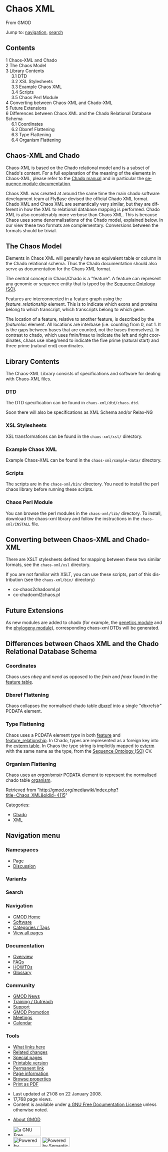 <div id="mw-page-base" class="noprint">

</div>

<div id="mw-head-base" class="noprint">

</div>

<div id="content" class="mw-body" role="main">

<span id="top"></span>

<div id="mw-js-message" style="display:none;">

</div>



# <span dir="auto">Chaos XML</span>

<div id="bodyContent">

<div id="siteSub">

From GMOD

</div>

<div id="contentSub">

</div>

<div id="jump-to-nav" class="mw-jump">

Jump to: [navigation](#mw-navigation), [search](#p-search)

</div>

<div id="mw-content-text" class="mw-content-ltr" lang="en" dir="ltr">

<div id="toc" class="toc">

<div id="toctitle">

## Contents

</div>

- [<span class="tocnumber">1</span> <span class="toctext">Chaos-XML and
  Chado</span>](#Chaos-XML_and_Chado)
- [<span class="tocnumber">2</span> <span class="toctext">The Chaos
  Model</span>](#The_Chaos_Model)
- [<span class="tocnumber">3</span> <span class="toctext">Library
  Contents</span>](#Library_Contents)
  - [<span class="tocnumber">3.1</span>
    <span class="toctext">DTD</span>](#DTD)
  - [<span class="tocnumber">3.2</span> <span class="toctext">XSL
    Stylesheets</span>](#XSL_Stylesheets)
  - [<span class="tocnumber">3.3</span> <span class="toctext">Example
    Chaos XML</span>](#Example_Chaos_XML)
  - [<span class="tocnumber">3.4</span>
    <span class="toctext">Scripts</span>](#Scripts)
  - [<span class="tocnumber">3.5</span> <span class="toctext">Chaos Perl
    Module</span>](#Chaos_Perl_Module)
- [<span class="tocnumber">4</span> <span class="toctext">Converting
  between Chaos-XML and
  Chado-XML</span>](#Converting_between_Chaos-XML_and_Chado-XML)
- [<span class="tocnumber">5</span> <span class="toctext">Future
  Extensions</span>](#Future_Extensions)
- [<span class="tocnumber">6</span> <span class="toctext">Differences
  between Chaos XML and the Chado Relational Database
  Schema</span>](#Differences_between_Chaos_XML_and_the_Chado_Relational_Database_Schema)
  - [<span class="tocnumber">6.1</span>
    <span class="toctext">Coordinates</span>](#Coordinates)
  - [<span class="tocnumber">6.2</span> <span class="toctext">Dbxref
    Flattening</span>](#Dbxref_Flattening)
  - [<span class="tocnumber">6.3</span> <span class="toctext">Type
    Flattening</span>](#Type_Flattening)
  - [<span class="tocnumber">6.4</span> <span class="toctext">Organism
    Flattening</span>](#Organism_Flattening)

</div>

## <span id="Chaos-XML_and_Chado" class="mw-headline">Chaos-XML and Chado</span>

Chaos-XML is based on the Chado relational model and is a subset of
Chado's content. For a full explanation of the meaning of the elements
in Chaos-XML, please refer to the [Chado
manual](Chado_Manual "Chado Manual") and in particular the [sequence
module documentation](Chado_Sequence_Module "Chado Sequence Module").

Chaos XML was created at around the same time the main chado software
development team at FlyBase devised the official Chado XML format. Chado
XML and Chaos XML are semantically very similar, but they are different
in how the XML to relational database mapping is performed. Chado XML is
also considerably more verbose than Chaos XML. This is because Chaos
uses some denormalisations of the Chado model, explained below. In our
view these two formats are complementary. Conversions between the
formats should be trivial.

  

## <span id="The_Chaos_Model" class="mw-headline">The Chaos Model</span>

Elements in Chaos XML will generally have an equivalent table or column
in the Chado relational schema. Thus the Chado documentation should also
serve as documentation for the Chaos XML format.

The central concept in Chaos/Chado is a "feature". A feature can
represent any genomic or sequence entity that is typed by the
<a href="http://sequenceontology.org" class="external text"
rel="nofollow">Sequence Ontology (SO)</a>.

Features are interconnected in a feature graph using the
*feature_relationship* element. This is to indicate which exons and
proteins belong to which transcript, which transcripts belong to which
gene.

The location of a feature, relative to another feature, is described by
the *featureloc* element. All locations are interbase (i.e. counting
from 0, not 1. It is the gaps between bases that are counted, not the
bases themselves). In contrast to chado, which uses fmin/fmax to
indicate the left and right coordinates, chaos use nbeg/nend to indicate
the five prime (natural start) and three prime (natural end)
coordinates.

  

## <span id="Library_Contents" class="mw-headline">Library Contents</span>

The Chaos-XML Library consists of specifications and software for
dealing with Chaos-XML files.

### <span id="DTD" class="mw-headline">DTD</span>

The DTD specification can be found in `chaos-xml/dtd/chaos.dtd`.

Soon there will also be specifications as XML Schema and/or Relax-NG

### <span id="XSL_Stylesheets" class="mw-headline">XSL Stylesheets</span>

XSL transformations can be found in the `chaos-xml/xsl/` directory.

### <span id="Example_Chaos_XML" class="mw-headline">Example Chaos XML</span>

Example Chaos-XML can be found in the `chaos-xml/sample-data/`
directory.

### <span id="Scripts" class="mw-headline">Scripts</span>

The scripts are in the `chaos-xml/bin/` directory. You need to install
the perl chaos library before running these scripts.

### <span id="Chaos_Perl_Module" class="mw-headline">Chaos Perl Module</span>

You can browse the perl modules in the `chaos-xml/lib/` directory. To
install, download the chaos-xml library and follow the instructions in
the `chaos-xml/INSTALL` file.

  

## <span id="Converting_between_Chaos-XML_and_Chado-XML" class="mw-headline">Converting between Chaos-XML and Chado-XML</span>

There are XSLT stylesheets defined for mapping between these two similar
formats, see the `chaos-xml/xsl` directory.

If you are not familiar with XSLT, you can use these scripts, part of
this distribution (see the `chaos-xml/bin/` directory)

- cx-chaos2chadoxml.pl
- cx-chadoxml2chaos.pl

  

## <span id="Future_Extensions" class="mw-headline">Future Extensions</span>

As new modules are added to chado (for example, the [genetics
module](Chado_Genetic_Module "Chado Genetic Module") and the [phylogeny
module](Chado_Phylogeny_Module "Chado Phylogeny Module")), corresponding
chaos-xml DTDs will be generated.

## <span id="Differences_between_Chaos_XML_and_the_Chado_Relational_Database_Schema" class="mw-headline">Differences between Chaos XML and the Chado Relational Database Schema</span>

### <span id="Coordinates" class="mw-headline">Coordinates</span>

Chaos uses *nbeg* and *nend* as opposed to the *fmin* and *fmax* found
in the [feature table](Chado_Tables#Table:_feature "Chado Tables").

### <span id="Dbxref_Flattening" class="mw-headline">Dbxref Flattening</span>

Chaos collapses the normalised chado table
[dbxref](Chado_Tables#Table:_dbxref "Chado Tables") into a single
"dbxrefstr" PCDATA element.

### <span id="Type_Flattening" class="mw-headline">Type Flattening</span>

Chaos uses a PCDATA element *type* in both
[feature](Chado_Tables#Table:_feature "Chado Tables") and
[feature_relationship](Chado_Tables#Table:_feature_relationship "Chado Tables").
In Chado, types are represented as a foreign key into the [cvterm
table](Chado_Tables#Table:_cvterm "Chado Tables"). In Chaos the type
string is implicitly mapped to
[cvterm](Chado_Tables#Table:_cvterm "Chado Tables") with the same name
as the type, from the
<a href="http://sequenceontology.org" class="external text"
rel="nofollow">Sequence Ontology (SO)</a> CV.

### <span id="Organism_Flattening" class="mw-headline">Organism Flattening</span>

Chaos uses an *organismstr* PCDATA element to represent the normalised
chado table [organism](Chado_Tables#Table:_organism "Chado Tables").

</div>

<div class="printfooter">

Retrieved from
"<http://gmod.org/mediawiki/index.php?title=Chaos_XML&oldid=4115>"

</div>

<div id="catlinks" class="catlinks">

<div id="mw-normal-catlinks" class="mw-normal-catlinks">

[Categories](Special:Categories "Special:Categories"):

- [Chado](Category:Chado "Category:Chado")
- [XML](Category:XML "Category:XML")

</div>

</div>

<div class="visualClear">

</div>

</div>

</div>

<div id="mw-navigation">

## Navigation menu

<div id="mw-head">



<div id="left-navigation">

<div id="p-namespaces" class="vectorTabs" role="navigation"
aria-labelledby="p-namespaces-label">

### Namespaces

- <span id="ca-nstab-main"><a href="Chaos_XML" accesskey="c"
  title="View the content page [c]">Page</a></span>
- <span id="ca-talk"><a
  href="http://gmod.org/mediawiki/index.php?title=Talk:Chaos_XML&amp;action=edit&amp;redlink=1"
  accesskey="t"
  title="Discussion about the content page [t]">Discussion</a></span>

</div>

<div id="p-variants" class="vectorMenu emptyPortlet" role="navigation"
aria-labelledby="p-variants-label">

### 

### Variants[](#)

<div class="menu">

</div>

</div>

</div>

<div id="right-navigation">





</div>

<div id="p-search" role="search">

### Search

<div id="simpleSearch">

</div>

</div>

</div>

</div>

<div id="mw-panel">

<div id="p-logo" role="banner">

<a href="Main_Page"
style="background-image: url(../images/GMOD-cogs.png);"
title="Visit the main page"></a>

</div>

<div id="p-Navigation" class="portal" role="navigation"
aria-labelledby="p-Navigation-label">

### Navigation

<div class="body">

- <span id="n-GMOD-Home">[GMOD Home](Main_Page)</span>
- <span id="n-Software">[Software](GMOD_Components)</span>
- <span id="n-Categories-.2F-Tags">[Categories /
  Tags](Categories)</span>
- <span id="n-View-all-pages">[View all pages](Special:AllPages)</span>

</div>

</div>

<div id="p-Documentation" class="portal" role="navigation"
aria-labelledby="p-Documentation-label">

### Documentation

<div class="body">

- <span id="n-Overview">[Overview](Overview)</span>
- <span id="n-FAQs">[FAQs](Category:FAQ)</span>
- <span id="n-HOWTOs">[HOWTOs](Category:HOWTO)</span>
- <span id="n-Glossary">[Glossary](Glossary)</span>

</div>

</div>

<div id="p-Community" class="portal" role="navigation"
aria-labelledby="p-Community-label">

### Community

<div class="body">

- <span id="n-GMOD-News">[GMOD News](GMOD_News)</span>
- <span id="n-Training-.2F-Outreach">[Training /
  Outreach](Training_and_Outreach)</span>
- <span id="n-Support">[Support](Support)</span>
- <span id="n-GMOD-Promotion">[GMOD Promotion](GMOD_Promotion)</span>
- <span id="n-Meetings">[Meetings](Meetings)</span>
- <span id="n-Calendar">[Calendar](Calendar)</span>

</div>

</div>

<div id="p-tb" class="portal" role="navigation"
aria-labelledby="p-tb-label">

### Tools

<div class="body">

- <span id="t-whatlinkshere"><a href="Special:WhatLinksHere/Chaos_XML" accesskey="j"
  title="A list of all wiki pages that link here [j]">What links here</a></span>
- <span id="t-recentchangeslinked"><a href="Special:RecentChangesLinked/Chaos_XML" accesskey="k"
  title="Recent changes in pages linked from this page [k]">Related
  changes</a></span>
- <span id="t-specialpages"><a href="Special:SpecialPages" accesskey="q"
  title="A list of all special pages [q]">Special pages</a></span>
- <span id="t-print"><a
  href="http://gmod.org/mediawiki/index.php?title=Chaos_XML&amp;printable=yes"
  rel="alternate" accesskey="p"
  title="Printable version of this page [p]">Printable version</a></span>
- <span id="t-permalink">[Permanent
  link](http://gmod.org/mediawiki/index.php?title=Chaos_XML&oldid=4115 "Permanent link to this revision of the page")</span>
- <span id="t-info">[Page
  information](http://gmod.org/mediawiki/index.php?title=Chaos_XML&action=info)</span>
- <span id="t-smwbrowselink"><a href="Special:Browse/Chaos_XML" rel="smw-browse">Browse
  properties</a></span>
- <span id="t-pdf">[Print as
  PDF](http://gmod.org/mediawiki/index.php?title=Special:PdfPrint&page=Chaos_XML)</span>

</div>

</div>

</div>

</div>

<div id="footer" role="contentinfo">

- <span id="footer-info-lastmod">Last updated at 21:08 on 22 January
  2008.</span>
- <span id="footer-info-viewcount">17,768 page views.</span>
- <span id="footer-info-copyright">Content is available under
  <a href="http://www.gnu.org/licenses/fdl-1.3.html" class="external"
  rel="nofollow">a GNU Free Documentation License</a> unless otherwise
  noted.</span>

<!-- -->

- <span id="footer-places-about">[About
  GMOD](GMOD:About "GMOD:About")</span>

<!-- -->

- <span id="footer-copyrightico">[<img src="http://www.gnu.org/graphics/gfdl-logo-small.png" width="88"
  height="31" alt="a GNU Free Documentation License" />](http://www.gnu.org/licenses/fdl-1.3.html)</span>
- <span id="footer-poweredbyico">[<img
  src="../mediawiki/skins/common/images/poweredby_mediawiki_88x31.png"
  width="88" height="31" alt="Powered by MediaWiki" />](http://www.mediawiki.org/)
  [<img
  src="../mediawiki/extensions/SemanticMediaWiki/resources/images/smw_button.png"
  width="88" height="31" alt="Powered by Semantic MediaWiki" />](https://www.semantic-mediawiki.org/wiki/Semantic_MediaWiki)</span>

<div style="clear:both">

</div>

</div>
